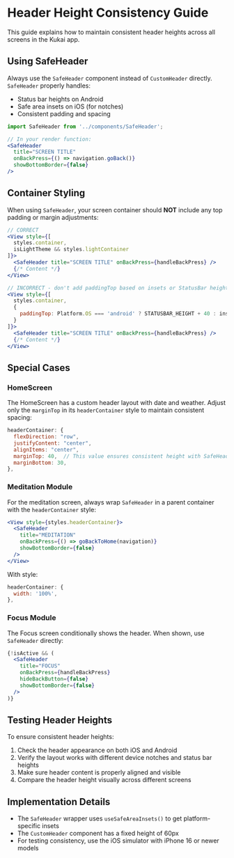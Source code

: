 # Header Height Consistency Guide

This guide explains how to maintain consistent header heights across all screens in the Kukai app.

## Using SafeHeader

Always use the `SafeHeader` component instead of `CustomHeader` directly. `SafeHeader` properly handles:

- Status bar heights on Android
- Safe area insets on iOS (for notches)
- Consistent padding and spacing

```jsx
import SafeHeader from '../components/SafeHeader';

// In your render function:
<SafeHeader 
  title="SCREEN TITLE"
  onBackPress={() => navigation.goBack()}
  showBottomBorder={false}
/>
```

## Container Styling

When using `SafeHeader`, your screen container should **NOT** include any top padding or margin adjustments:

```jsx
// CORRECT
<View style={[
  styles.container, 
  isLightTheme && styles.lightContainer
]}>
  <SafeHeader title="SCREEN TITLE" onBackPress={handleBackPress} />
  {/* Content */}
</View>

// INCORRECT - don't add paddingTop based on insets or StatusBar height
<View style={[
  styles.container, 
  { 
    paddingTop: Platform.OS === 'android' ? STATUSBAR_HEIGHT + 40 : insets.top > 0 ? insets.top + 10 : 20,
  }
]}>
  <SafeHeader title="SCREEN TITLE" onBackPress={handleBackPress} />
  {/* Content */}
</View>
```

## Special Cases

### HomeScreen

The HomeScreen has a custom header layout with date and weather. Adjust only the `marginTop` in its `headerContainer` style to maintain consistent spacing:

```jsx
headerContainer: {
  flexDirection: "row",
  justifyContent: "center",
  alignItems: "center",
  marginTop: 40,  // This value ensures consistent height with SafeHeader
  marginBottom: 30,
},
```

### Meditation Module

For the meditation screen, always wrap `SafeHeader` in a parent container with the `headerContainer` style:

```jsx
<View style={styles.headerContainer}>
  <SafeHeader 
    title="MEDITATION"
    onBackPress={() => goBackToHome(navigation)}
    showBottomBorder={false}
  />
</View>
```

With style:
```jsx
headerContainer: {
  width: '100%',
},
```

### Focus Module

The Focus screen conditionally shows the header. When shown, use `SafeHeader` directly:

```jsx
{!isActive && (
  <SafeHeader 
    title="FOCUS"
    onBackPress={handleBackPress}
    hideBackButton={false}
    showBottomBorder={false}
  />
)}
```

## Testing Header Heights

To ensure consistent header heights:

1. Check the header appearance on both iOS and Android
2. Verify the layout works with different device notches and status bar heights
3. Make sure header content is properly aligned and visible
4. Compare the header height visually across different screens

## Implementation Details

- The `SafeHeader` wrapper uses `useSafeAreaInsets()` to get platform-specific insets
- The `CustomHeader` component has a fixed height of 60px
- For testing consistency, use the iOS simulator with iPhone 16 or newer models 